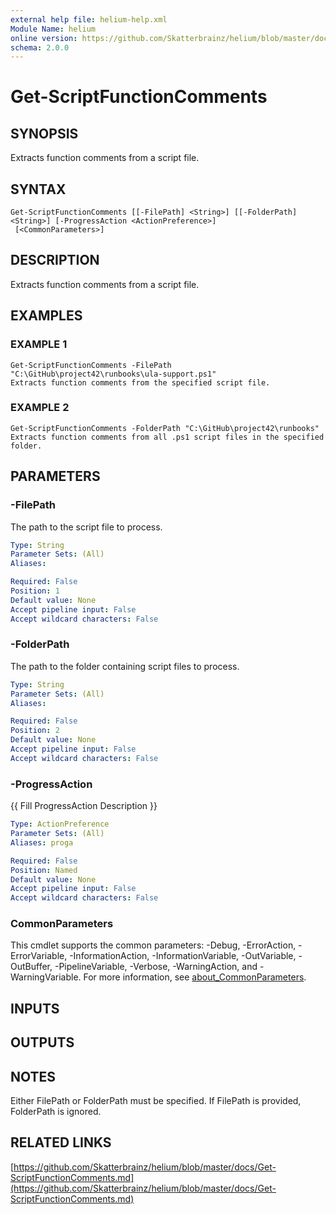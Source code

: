 ```yaml
---
external help file: helium-help.xml
Module Name: helium
online version: https://github.com/Skatterbrainz/helium/blob/master/docs/Get-ScriptFunctionComments.md
schema: 2.0.0
---
```


# Get-ScriptFunctionComments

## SYNOPSIS
Extracts function comments from a script file.

## SYNTAX

```
Get-ScriptFunctionComments [[-FilePath] <String>] [[-FolderPath] <String>] [-ProgressAction <ActionPreference>]
 [<CommonParameters>]
```

## DESCRIPTION
Extracts function comments from a script file.

## EXAMPLES

### EXAMPLE 1
```
Get-ScriptFunctionComments -FilePath "C:\GitHub\project42\runbooks\ula-support.ps1"
Extracts function comments from the specified script file.
```

### EXAMPLE 2
```
Get-ScriptFunctionComments -FolderPath "C:\GitHub\project42\runbooks"
Extracts function comments from all .ps1 script files in the specified folder.
```

## PARAMETERS

### -FilePath
The path to the script file to process.

```yaml
Type: String
Parameter Sets: (All)
Aliases:

Required: False
Position: 1
Default value: None
Accept pipeline input: False
Accept wildcard characters: False
```

### -FolderPath
The path to the folder containing script files to process.

```yaml
Type: String
Parameter Sets: (All)
Aliases:

Required: False
Position: 2
Default value: None
Accept pipeline input: False
Accept wildcard characters: False
```

### -ProgressAction
{{ Fill ProgressAction Description }}

```yaml
Type: ActionPreference
Parameter Sets: (All)
Aliases: proga

Required: False
Position: Named
Default value: None
Accept pipeline input: False
Accept wildcard characters: False
```

### CommonParameters
This cmdlet supports the common parameters: -Debug, -ErrorAction, -ErrorVariable, -InformationAction, -InformationVariable, -OutVariable, -OutBuffer, -PipelineVariable, -Verbose, -WarningAction, and -WarningVariable. For more information, see [about_CommonParameters](http://go.microsoft.com/fwlink/?LinkID=113216).

## INPUTS

## OUTPUTS

## NOTES
Either FilePath or FolderPath must be specified.
If FilePath is provided, FolderPath is ignored.

## RELATED LINKS

[https://github.com/Skatterbrainz/helium/blob/master/docs/Get-ScriptFunctionComments.md](https://github.com/Skatterbrainz/helium/blob/master/docs/Get-ScriptFunctionComments.md)

